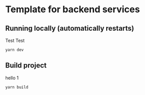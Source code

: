 # Template for backend services

## Running locally (automatically restarts)
Test Test
```
yarn dev
```

## Build project
hello 1
```
yarn build
```
